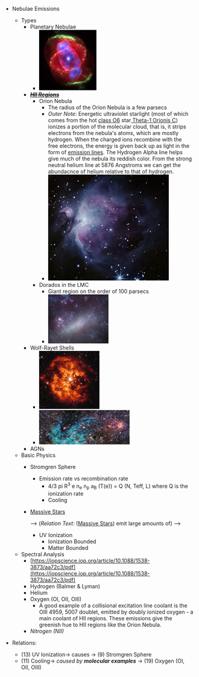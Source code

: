 - Nebulae Emissions
	- Types
		- Planetary Nebulae
			- ![](media/5d4493207aed3f31bcc366a6a7bee2c5254c0d02.png)
		- ~~<u>***HII Regions***</u>~~
			- Orion Nebula
				- The radius of the Orion Nebula is a few parsecs
				- *Outer Note*: Energetic ultraviolet starlight (most of which comes from the hot <u>class O6</u> star<u> Theta-1 Orionis C</u>) ionizes a portion of the molecular cloud, that is, it strips electrons from the nebula's atoms, which are mostly hydrogen. When the charged ions recombine with the free electrons, the energy is given back up as light in the form of <u>emission lines</u>. The Hydrogen Alpha line helps give much of the nebula its reddish color. From the strong neutral helium line at 5876 Angstroms we can get the abundacnce of helium relative to that of hydrogen.
				- ![](media/69afb9984c64a0b59fc2061f01f86004dd02efb5.png)
			- Dorados in the LMC
				- Giant region on the order of 100 parsecs
				- ![](media/3ba6427a0bcfcfe5bb80836a46e01d50b09b29da.png)
		- Wolf-Rayet Shells
			- ![](media/9b0722981ac97bcc14ef5440d1fd68265447fcab.png)
			- ![](media/6f1abb1016cf5dab02e67246235e50b5fd89850d.png)
		- AGNs
	- Basic Physics
		- Stromgren Sphere
			- Emission rate vs recombination rate
				- 4/3 pi R<sup>3</sup> e n<sub>e</sub> n<sub>p</sub> a<sub>B</sub> (T(e)) = Q (N, Teff, L)  where Q is the ionization rate
				-  Cooling
		- <u>Massive Stars</u>

			--> (*Relation Text*: (<u>Massive Stars</u>) emit large amounts of) -->
			- UV Ionization
				- Ionization Bounded
				- Matter Bounded
	- Spectral Analysis
		- [https://iopscience.iop.org/article/10.1088/1538-3873/aa72c3/pdf](https://iopscience.iop.org/article/10.1088/1538-3873/aa72c3/pdf)
		- Hydrogen (Balmer & Lyman)
		- Helium
		- Oxygen (OI, OII, OIII)
			- A good example of a collisional excitation line coolant is the OIII 4959, 5007 doublet, emitted by doubly ionized oxygen - a main coolant of HII regions. These emissions give the greenish hue to HII regions like the Orion Nebula.
		- *Nitrogen (NII)*


- Relations:
	- (13) UV Ionization-> causes -> (9) Stromgren Sphere
	- (11)  Cooling-> *caused by **molecular examples*** -> (19) Oxygen (OI, OII, OIII)
